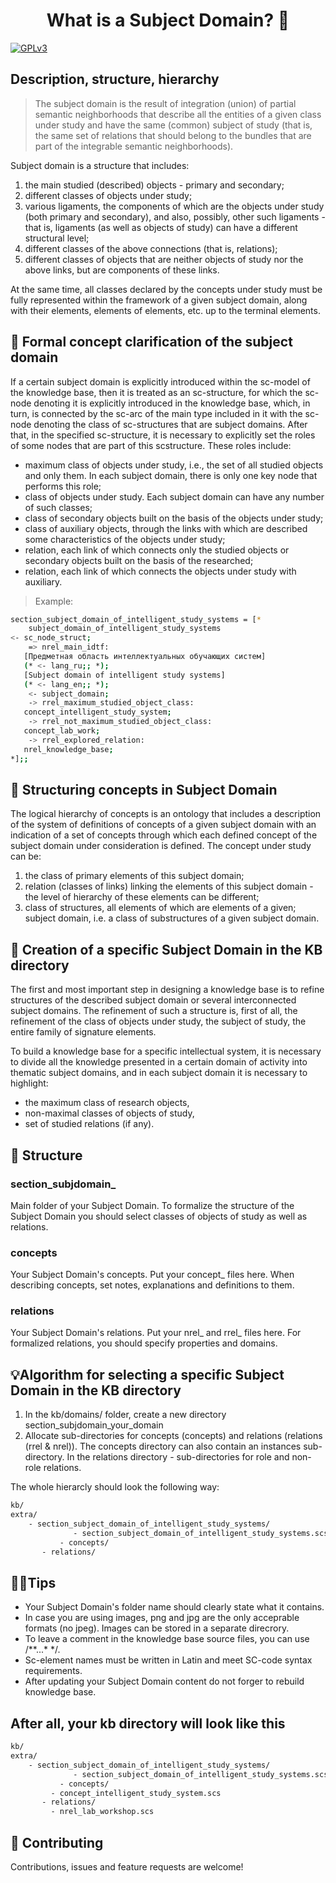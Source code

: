 <h1 align="center">What is a Subject Domain? 🦄 </h1>
<p>
  <a href="https://www.gnu.org/licenses/gpl-3.0.html" target="_blank">
    <img alt="GPLv3" src="https://img.shields.io/badge/License-GPLv3-yellow.svg" />
  </a>
</p>

## Description, structure, hierarchy

> The subject domain is the result of integration (union) of partial semantic neighborhoods that describe all the entities of a given class under study and have the same (common) subject of study (that is, the same set of relations that should belong to the bundles that are part of the integrable semantic neighborhoods).

Subject domain is a structure that includes:
1. the main studied (described) objects - primary and secondary;
2. different classes of objects under study;
3. various ligaments, the components of which are the objects under study (both primary and secondary), and also, possibly, other such ligaments - that is, ligaments (as well as objects of study) can have a different structural level;
4. different classes of the above connections (that is, relations);
2. different classes of objects that are neither objects of study nor the above links, but are components of these links.

At the same time, all classes declared by the concepts under study must be fully represented within the framework of a given subject domain, along with their elements, elements of elements, etc. up to the terminal elements.

## 🔎 Formal concept clarification of the subject domain
If a certain subject domain is explicitly introduced within the sc-model of the knowledge base, then it is treated as an sc-structure, for which the sc-node denoting it is explicitly introduced in the knowledge base, which, in turn, is connected by the sc-arc of the main type included in it with the sc-node denoting the class of sc-structures that are subject domains. 
After that, in the specified sc-structure, it is necessary to explicitly set the roles of some nodes that are part of this scstructure. These roles include:
- maximum class of objects under study, i.e., the set of all studied objects and only them. In each subject domain, there is only one key node that performs this role;
- class of objects under study. Each subject domain can have any number of such classes;
- class of secondary objects built on the basis of the objects under study;
- class of auxiliary objects, through the links with which are described some characteristics of the objects under study;
- relation, each link of which connects only the studied objects or secondary objects built on the basis of the researched;
- relation, each link of which connects the objects under study with auxiliary.

>Example:
```sh
section_subject_domain_of_intelligent_study_systems = [*
	subject_domain_of_intelligent_study_systems
<- sc_node_struct;
	=> nrel_main_idtf:
   [Предметная область интеллектуальных обучающих систем]
   (* <- lang_ru;; *);
   [Subject domain of intelligent study systems]
   (* <- lang_en;; *);
	<- subject_domain;
	-> rrel_maximum_studied_object_class:
   concept_intelligent_study_system;
	-> rrel_not_maximum_studied_object_class:
   concept_lab_work;
	-> rrel_explored_relation:
   nrel_knowledge_base;
*];;
```


## 🧠 Structuring concepts in Subject Domain
The logical hierarchy of concepts is an ontology that includes a description of the system of definitions of concepts of a given subject domain with an indication of a set of concepts through which each defined concept of the subject domain under consideration is defined.
The concept under study can be:
1. the class of primary elements of this subject domain;
2. relation (classes of links) linking the elements of this subject domain - the level of hierarchy of these elements can be different;
3. class of structures, all elements of which are elements of a given;
subject domain, i.e. a class of substructures of a given subject domain.

## 🎯 Creation of a specific Subject Domain in the KB directory
The first and most important step in designing a knowledge base is to refine structures of the described subject domain or several interconnected subject domains.
The refinement of such a structure is, first of all, the refinement of the class of objects under study, the subject of study, the entire family of signature elements.

To build a knowledge base for a specific intellectual system, it is necessary to divide all the knowledge presented in a certain domain of activity into thematic subject domains, and in each subject domain it is necessary to highlight:
- the maximum class of research objects,
- non-maximal classes of objects of study,
- set of studied relations (if any).

## 📍 Structure
### section_subjdomain_
Main folder of your Subject Domain. To formalize the structure of the Subject Domain you should select classes of objects of study as well as relations.
### concepts
Your Subject Domain's concepts. Put your concept_ files here. When describing concepts, set notes, explanations and definitions to them.
### relations
Your Subject Domain's relations. Put your nrel_ and rrel_ files here. For formalized relations, you should specify properties and domains.

## 💡Algorithm for selecting a specific Subject Domain in the KB directory
1. In the kb/domains/ folder, create a new directory section_subjdomain_your_domain
2. Allocate sub-directories for concepts (concepts) and relations (relations (rrel & nrel)). The concepts directory can also contain an instances sub-directory. In the relations directory - sub-directories for role and non-role relations.

The whole hierarcly should look the following way:
```sh
kb/
extra/
    - section_subject_domain_of_intelligent_study_systems/
              - section_subject_domain_of_intelligent_study_systems.scs
           - concepts/
       - relations/
```

## 💁‍♀️Tips
- Your Subject Domain's folder name should clearly state what it contains.
- In case you are using images, png and jpg are the only acceprable formats (no jpeg). Images can be stored in a separate direcrory.
- To leave a comment in the knowledge base source files, you can use /**...* */.
- Sc-element names must be written in Latin and meet SC-code syntax requirements.
- After updating your Subject Domain content do not forger to rebuild knowledge base.

## After all, your kb directory will look like this
```sh
kb/
extra/
    - section_subject_domain_of_intelligent_study_systems/ 
              - section_subject_domain_of_intelligent_study_systems.scs
           - concepts/
         - concept_intelligent_study_system.scs
       - relations/
         - nrel_lab_workshop.scs
```

## 🤝 Contributing

Contributions, issues and feature requests are welcome!
